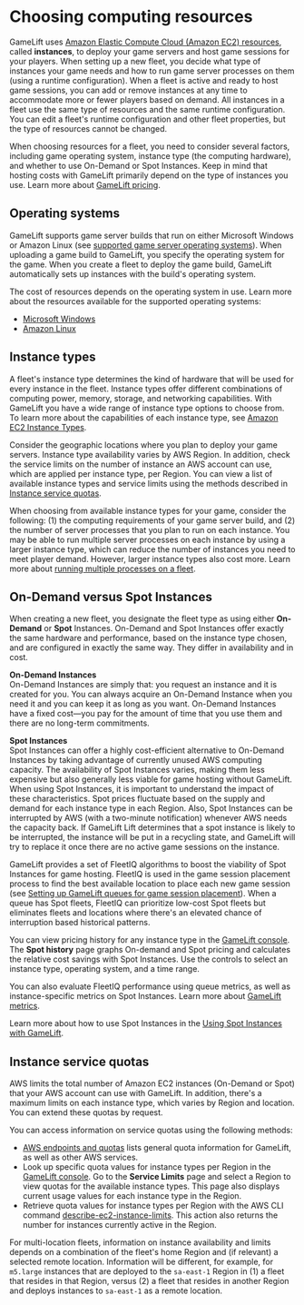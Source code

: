 # Choosing computing resources<a name="gamelift-ec2-instances"></a>

GameLift uses [Amazon Elastic Compute Cloud \(Amazon EC2\) resources](https://docs.aws.amazon.com/AWSEC2/latest/UserGuide/instance-types.html), called **instances**, to deploy your game servers and host game sessions for your players\. When setting up a new fleet, you decide what type of instances your game needs and how to run game server processes on them \(using a runtime configuration\)\. When a fleet is active and ready to host game sessions, you can add or remove instances at any time to accommodate more or fewer players based on demand\. All instances in a fleet use the same type of resources and the same runtime configuration\. You can edit a fleet's runtime configuration and other fleet properties, but the type of resources cannot be changed\.

When choosing resources for a fleet, you need to consider several factors, including game operating system, instance type \(the computing hardware\), and whether to use On\-Demand or Spot Instances\. Keep in mind that hosting costs with GameLift primarily depend on the type of instances you use\. Learn more about [GameLift pricing](https://aws.amazon.com//gamelift/pricing)\.

## Operating systems<a name="gamelift-ec2-instances-os"></a>

GameLift supports game server builds that run on either Microsoft Windows or Amazon Linux \(see [supported game server operating systems](gamelift-supported.md)\)\. When uploading a game build to GameLift, you specify the operating system for the game\. When you create a fleet to deploy the game build, GameLift automatically sets up instances with the build's operating system\.

The cost of resources depends on the operating system in use\. Learn more about the resources available for the supported operating systems: 
+ [Microsoft Windows](https://docs.aws.amazon.com/AWSEC2/latest/WindowsGuide/instance-types.html)
+ [Amazon Linux](https://docs.aws.amazon.com/AWSEC2/latest/UserGuide/instance-types.html)

## Instance types<a name="gamelift-ec2-instances-type"></a>

A fleet's instance type determines the kind of hardware that will be used for every instance in the fleet\. Instance types offer different combinations of computing power, memory, storage, and networking capabilities\. With GameLift you have a wide range of instance type options to choose from\. To learn more about the capabilities of each instance type, see [Amazon EC2 Instance Types](https://aws.amazon.com/ec2/instance-types/)\. 

Consider the geographic locations where you plan to deploy your game servers\. Instance type availability varies by AWS Region\. In addition, check the service limits on the number of instance an AWS account can use, which are applied per instance type, per Region\. You can view a list of available instance types and service limits using the methods described in [Instance service quotas](#gamelift-service-limits)\. 

When choosing from available instance types for your game, consider the following: \(1\) the computing requirements of your game server build, and \(2\) the number of server processes that you plan to run on each instance\. You may be able to run multiple server processes on each instance by using a larger instance type, which can reduce the number of instances you need to meet player demand\. However, larger instance types also cost more\. Learn more about [ running multiple processes on a fleet](fleets-multiprocess.md)\.

## On\-Demand versus Spot Instances<a name="gamelift-ec2-instances-spot"></a>

When creating a new fleet, you designate the fleet type as using either **On\-Demand** or **Spot** Instances\. On\-Demand and Spot Instances offer exactly the same hardware and performance, based on the instance type chosen, and are configured in exactly the same way\. They differ in availability and in cost\. 

**On\-Demand Instances**  
On\-Demand Instances are simply that: you request an instance and it is created for you\. You can always acquire an On\-Demand Instance when you need it and you can keep it as long as you want\. On\-Demand Instances have a fixed cost—you pay for the amount of time that you use them and there are no long\-term commitments\.

**Spot Instances**  
Spot Instances can offer a highly cost\-efficient alternative to On\-Demand Instances by taking advantage of currently unused AWS computing capacity\. The availability of Spot Instances varies, making them less expensive but also generally less viable for game hosting without GameLift\. When using Spot Instances, it is important to understand the impact of these characteristics\. Spot prices fluctuate based on the supply and demand for each instance type in each Region\. Also, Spot Instances can be interrupted by AWS \(with a two\-minute notification\) whenever AWS needs the capacity back\. If GameLift Lift determines that a spot instance is likely to be interrupted, the instance will be put in a recycling state, and GameLift will try to replace it once there are no active game sessions on the instance\.

GameLift provides a set of FleetIQ algorithms to boost the viability of Spot Instances for game hosting\. FleetIQ is used in the game session placement process to find the best available location to place each new game session \(see [Setting up GameLift queues for game session placement](queues-intro.md)\)\. When a queue has Spot fleets, FleetIQ can prioritize low\-cost Spot fleets but eliminates fleets and locations where there's an elevated chance of interruption based historical patterns\. 

You can view pricing history for any instance type in the [GameLift console](https://console.aws.amazon.com/gamelift/)\. The **Spot history** page graphs On\-demand and Spot pricing and calculates the relative cost savings with Spot Instances\. Use the controls to select an instance type, operating system, and a time range\.

You can also evaluate FleetIQ performance using queue metrics, as well as instance\-specific metrics on Spot Instances\. Learn more about [GameLift metrics](monitoring-cloudwatch.md)\. 

Learn more about how to use Spot Instances in the [Using Spot Instances with GameLift](spot-tasks.md)\. 

## Instance service quotas<a name="gamelift-service-limits"></a>

AWS limits the total number of Amazon EC2 instances \(On\-Demand or Spot\) that your AWS account can use with GameLift\. In addition, there's a maximum limits on each instance type, which varies by Region and location\. You can extend these quotas by request\.

You can access information on service quotas using the following methods: 
+ [AWS endpoints and quotas](https://docs.aws.amazon.com/general/latest/gr/gamelift.html) lists general quota information for GameLift, as well as other AWS services\.
+ Look up specific quota values for instance types per Region in the [GameLift console](https://console.aws.amazon.com/gamelift/)\. Go to the **Service Limits** page and select a Region to view quotas for the available instance types\. This page also displays current usage values for each instance type in the Region\.
+ Retrieve quota values for instance types per Region with the AWS CLI command [ describe\-ec2\-instance\-limits](https://docs.aws.amazon.com/cli/latest/reference/gamelift/describe-ec2-instance-limits.html)\. This action also returns the number for instances currently active in the Region\.

For multi\-location fleets, information on instance availability and limits depends on a combination of the fleet's home Region and \(if relevant\) a selected remote location\. Information will be different, for example, for `m5.large` instances that are deployed to the `sa-east-1` Region in \(1\) a fleet that resides in that Region, versus \(2\) a fleet that resides in another Region and deploys instances to `sa-east-1` as a remote location\. 

 